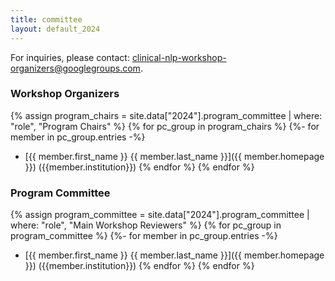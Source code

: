 ```yaml
---
title: committee
layout: default_2024
---
```


For inquiries, please contact: <clinical-nlp-workshop-organizers@googlegroups.com>.

### Workshop Organizers

{% assign program_chairs = site.data["2024"].program_committee | where: "role", "Program Chairs" %}
{% for pc_group in program_chairs %}
{%- for member in pc_group.entries -%}
- [{{ member.first_name }} {{ member.last_name }}]({{ member.homepage }}) ({{member.institution}})
{% endfor %}
{% endfor %}

### Program Committee

{% assign program_committee = site.data["2024"].program_committee | where: "role", "Main Workshop Reviewers" %}
{% for pc_group in program_committee %}
{%- for member in pc_group.entries -%}
- [{{ member.first_name }} {{ member.last_name }}]({{ member.homepage }}) ({{member.institution}})
{% endfor %}
{% endfor %}
